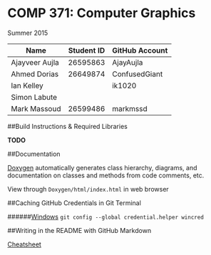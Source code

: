 # COMP 371: Computer Graphics

Summer 2015

| Name              | Student ID  | GitHub Account |
| ------------------| ----------- | -------------- |
| Ajayveer Aujla    | 26595863    | AjayAujla      |
| Ahmed Dorias      | 26649874    | ConfusedGiant  |
| Ian Kelley        |             | ik1020         |
| Simon Labute      |             |                |
| Mark Massoud      | 26599486    | markmssd       |

##Build Instructions & Required Libraries

**TODO**

##Documentation

[Doxygen](http://www.stack.nl/~dimitri/doxygen/) automatically generates class hierarchy, diagrams, and documentation on classes and methods from code comments, etc.

View through `Doxygen/html/index.html` in web browser

##Caching GitHub Credentials in Git Terminal

######[Windows](https://help.github.com/articles/caching-your-github-password-in-git/)
`git config --global credential.helper wincred`

##Writing in the README with GitHub Markdown

[Cheatsheet](https://github.com/adam-p/markdown-here/wiki/Markdown-Cheatsheet)
